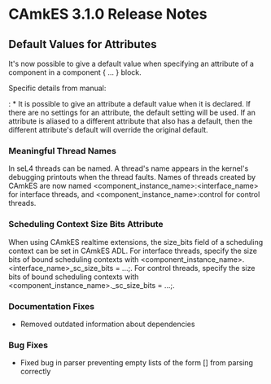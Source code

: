 # CAmkES 3.1.0 Release Notes


## Default Values for Attributes


It's now possible to give a default value when specifying an attribute
of a component in a component { ... } block.

Specific details from manual:

:   \* It is possible to give an attribute a default value when it
    is declared. If there are no settings for an attribute, the default
    setting will be used. If an attribute is aliased to a different
    attribute that also has a default, then the different attribute's
    default will override the original default.

### Meaningful Thread Names


In seL4 threads can be named. A thread's name appears in the kernel's
debugging printouts when the thread faults. Names of threads created by
CAmkES are now named
&lt;component\_instance\_name&gt;:&lt;interface\_name&gt; for interface
threads, and &lt;component\_instance\_name&gt;:control for control
threads.

### Scheduling Context Size Bits Attribute


When using CAmkES realtime extensions, the size\_bits field of a
scheduling context can be set in CAmkES ADL. For interface threads,
specify the size bits of bound scheduling contexts with
&lt;component\_instance\_name&gt;.&lt;interface\_name&gt;\_sc\_size\_bits = ...;.
For control threads, specify the size bits of bound scheduling contexts
with &lt;component\_instance\_name&gt;.\_sc\_size\_bits = ...;.

### Documentation Fixes


  -   Removed outdated information about dependencies

### Bug Fixes


  -   Fixed bug in parser preventing empty lists of the form \[\] from
      parsing correctly

